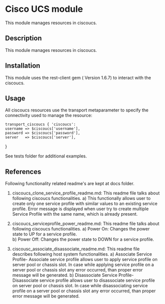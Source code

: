 # Cisco UCS module

This module manages resources in ciscoucs.

## Description

This module manages resources in ciscoucs.

## Installation

This module uses the rest-client gem ( Version 1.6.7) to interact with the ciscoucs.


## Usage



All ciscoucs resources use the transport metaparameter to specify the
connectivity used to manage the resource:

    transport_ciscoucs { 'ciscoucs':
    username => $ciscoucs['username'],
    password => $ciscoucs['password'],
    server   => $ciscoucs['server'],
}




See tests folder for additional examples.

## References
Following functionality related readme's are kept at docs folder.

1) ciscoucs_clone_service_profile_readme.md: This readme file talks about following ciscoucs functionalities.
   a) This functionally allows user to create only one service profile with similar values to an existing service profile. 
      Error message is displayed when user try to create multiple Service Profile with the same name, which is already present.	 
 
   
2) ciscoucs_serviceprofile_power_readme.md: This readme file talks about following ciscoucs functionalities.
   a) Power On: Changes the power state to UP for a service profile.  
   b) Power Off: Changes the power state to DOWN for a service profile.  
    
3) ciscousc_associate_disassociate_readme.md: This readme file describes following host system functionalities.
   a)  Associate Service Profile- Associate service profile allows user to apply service profile on server pool or chassis slot. 
       In case while applying service profile on a server pool or chassis slot any error occurred, than proper error message will be generated. 
   b)  Disassociate Service Profile- Disassociate service profile allows user to disassociate service profile on server pool or chassis slot. 
       In case while disassociating service profile on a server pool or chassis slot any error occurred, than proper error message will be generated.
	 
   

   

